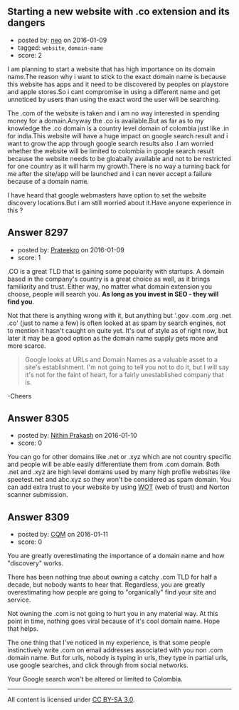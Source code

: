 ## Starting a new website with .co extension and its dangers

- posted by: [neo](https://stackexchange.com/users/7603786/neo) on 2016-01-09
- tagged: `website`, `domain-name`
- score: 2

I am planning to start a website that has high importance on its domain name.The reason why i want to stick to the exact domain name is because this website has apps and it need to be discovered by peoples on playstore and apple stores.So i cant compromise in using a different name and get unnoticed by users than using the exact word the user will be searching.

The .com of the website is taken and i am no way interested in spending money for a domain.Anyway the .co is available.But as far as to my knowledge the .co domain is a country level domain of colombia just like .in for india.This website will have a huge impact on google search result and i want to grow the app through google search results also .I am worried whether the website will be limited to colombia in google search result because the website needs to be gloabally available and not to be restricted for one country as it will harm my growth.There is no way a turning back for me after the site/app will be launched and i can never accept a failure because of a domain name.

I have heard that google webmasters have option to set the website discovery locations.But i am still worried about it.Have anyone experience in this ?


## Answer 8297

- posted by: [Prateekro](https://stackexchange.com/users/3215506/prateekro) on 2016-01-09
- score: 1

.CO is a great TLD that is gaining some popularity with startups.
A domain based in the company's country is a great choice as well, as it brings familiarity and trust.
Either way, no matter what domain extension you choose, people will search you. **As long as you invest in SEO - they will find you**.

Not that there is anything wrong with it, but anything but '.gov .com .org .net .co' (just to name a few) is often looked at as spam by search engines, not to mention it hasn't caught on quite yet. It's out of style as of right now, but later it may be a good option as the domain name supply gets more and more scarce. 

> Google looks at URLs and Domain Names as a valuable asset to a site's
> establishment. I'm not going to tell you not to do it, but I will say
> it's not for the faint of heart, for a fairly unestablished company
> that is.

-Cheers


## Answer 8305

- posted by: [Nithin Prakash](https://stackexchange.com/users/5957194/nithin-prakash) on 2016-01-10
- score: 0

<p>You can go for other domains like .net or .xyz which are not country specific and people will be able easily differentiate them from .com domain.  Both .net and .xyz are high level domains used by many high profile websites like speetest.net and abc.xyz so they won't be considered as spam domain. You can add extra trust to your website by using <a href="https://www.mywot.com/" rel="nofollow">WOT</a> (web of trust) and Norton scanner submission. </p>



## Answer 8309

- posted by: [CQM](https://stackexchange.com/users/376162/cqm) on 2016-01-11
- score: 0

You are greatly overestimating the importance of a domain name and how "discovery" works.

There has been nothing true about owning a catchy .com TLD for half a decade, but nobody wants to hear that. Regardless, you are greatly overestimating how people are going to "organically" find your site and service. 

Not owning the .com is not going to hurt you in any material way. At this point in time, nothing goes viral because of it's cool domain name. Hope that helps.

The one thing that I've noticed in my experience, is that some people instinctively write .com on email addresses associated with you non .com domain name. But for urls, nobody is typing in urls, they type in partial urls, use google searches, and click through from social networks. 

Your Google search won't be altered or limited to Colombia. 



---

All content is licensed under [CC BY-SA 3.0](https://creativecommons.org/licenses/by-sa/3.0/).
